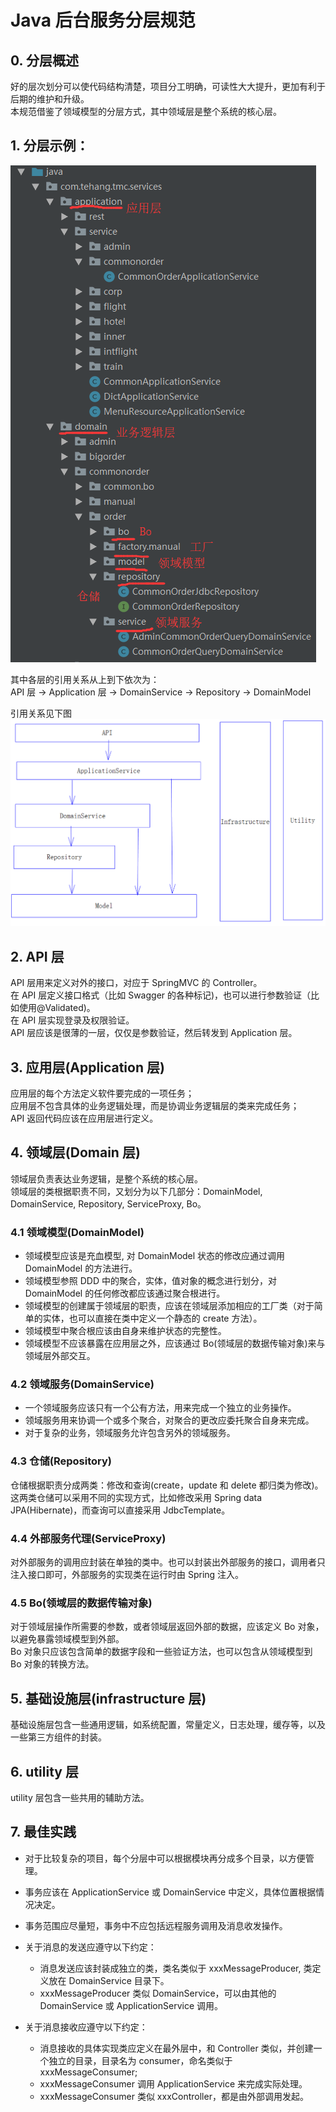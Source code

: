 # Java 后台服务分层规范

## 0. 分层概述

好的层次划分可以使代码结构清楚，项目分工明确，可读性大大提升，更加有利于后期的维护和升级。  
本规范借鉴了领域模型的分层方式，其中领域层是整个系统的核心层。

## 1. 分层示例：

![分层示例](../../resources/java_project_layer.png)

其中各层的引用关系从上到下依次为：  
API 层 -> Application 层 -> DomainService -> Repository -> DomainModel

引用关系见下图
![分层示例](../../resources/java_layer_depencies.png)

## 2. API 层

API 层用来定义对外的接口，对应于 SpringMVC 的 Controller。  
在 API 层定义接口格式（比如 Swagger 的各种标记)，也可以进行参数验证（比如使用@Validated)。  
在 API 层实现登录及权限验证。  
API 层应该是很薄的一层，仅仅是参数验证，然后转发到 Application 层。

## 3. 应用层(Application 层)

应用层的每个方法定义软件要完成的一项任务；  
应用层不包含具体的业务逻辑处理，而是协调业务逻辑层的类来完成任务；  
API 返回代码应该在应用层进行定义。

## 4. 领域层(Domain 层)

领域层负责表达业务逻辑，是整个系统的核心层。  
领域层的类根据职责不同，又划分为以下几部分：DomainModel, DomainService, Repository, ServiceProxy, Bo。

### 4.1 领域模型(DomainModel)

- 领域模型应该是充血模型, 对 DomainModel 状态的修改应通过调用 DomainModel 的方法进行。
- 领域模型参照 DDD 中的聚合，实体，值对象的概念进行划分，对 DomainModel 的任何修改都应该通过聚合根进行。
- 领域模型的创建属于领域层的职责，应该在领域层添加相应的工厂类（对于简单的实体，也可以直接在类中定义一个静态的 create 方法）。
- 领域模型中聚合根应该由自身来维护状态的完整性。
- 领域模型不应该暴露在应用层之外，应该通过 Bo(领域层的数据传输对象)来与领域层外部交互。

### 4.2 领域服务(DomainService)

- 一个领域服务应该只有一个公有方法，用来完成一个独立的业务操作。
- 领域服务用来协调一个或多个聚合，对聚合的更改应委托聚合自身来完成。
- 对于复杂的业务，领域服务允许包含另外的领域服务。

### 4.3 仓储(Repository)

仓储根据职责分成两类：修改和查询(create，update 和 delete 都归类为修改)。  
这两类仓储可以采用不同的实现方式，比如修改采用 Spring data JPA(Hibernate)，而查询可以直接采用 JdbcTemplate。

### 4.4 外部服务代理(ServiceProxy)

对外部服务的调用应封装在单独的类中。也可以封装出外部服务的接口，调用者只注入接口即可，外部服务的实现类在运行时由 Spring 注入。

### 4.5 Bo(领域层的数据传输对象)

对于领域层操作所需要的参数，或者领域层返回外部的数据，应该定义 Bo 对象，以避免暴露领域模型到外部。  
Bo 对象只应该包含简单的数据字段和一些验证方法，也可以包含从领域模型到 Bo 对象的转换方法。

## 5. 基础设施层(infrastructure 层)

基础设施层包含一些通用逻辑，如系统配置，常量定义，日志处理，缓存等，以及一些第三方组件的封装。

## 6. utility 层

utility 层包含一些共用的辅助方法。

## 7. 最佳实践

- 对于比较复杂的项目，每个分层中可以根据模块再分成多个目录，以方便管理。
- 事务应该在 ApplicationService 或 DomainService 中定义，具体位置根据情况决定。
- 事务范围应尽量短，事务中不应包括远程服务调用及消息收发操作。

- 关于消息的发送应遵守以下约定：

  - 消息发送应该封装成独立的类，类名类似于 xxxMessageProducer, 类定义放在 DomainService 目录下。
  - xxxMessageProducer 类似 DomainService，可以由其他的 DomainService 或 ApplicationService 调用。

- 关于消息接收应遵守以下约定：
  - 消息接收的具体实现类应定义在最外层中，和 Controller 类似，并创建一个独立的目录，目录名为 consumer，命名类似于 xxxMessageConsumer;
  - xxxMessageConsumer 调用 ApplicationService 来完成实际处理。
  - xxxMessageConsumer 类似 xxxController，都是由外部调用发起。
